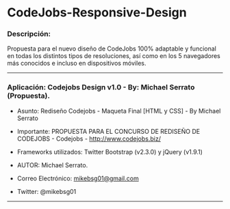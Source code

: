 ﻿CodeJobs-Responsive-Design
==========================

### Descripción:

Propuesta para el nuevo diseño de CodeJobs 100% adaptable y funcional en todas los distintos tipos de resoluciones, así como en los 5 navegadores más conocidos e incluso en dispositivos móviles.

---

### Aplicación: Codejobs Design v1.0 - By: Michael Serrato (Propuesta).

- Asunto: Rediseño Codejobs - Maqueta Final [HTML y CSS] - By Michael Serrato
- Importante: PROPUESTA PARA EL CONCURSO DE REDISEÑO DE CODEJOBS - Codejobs - http://www.codejobs.biz/
- Frameworks utilizados: Twitter Bootstrap (v2.3.0) y jQuery (v1.9.1)

- AUTOR: Michael Serrato.

- Correo Electrónico: mikebsg01@gmail.com
- Twitter: @mikebsg01

---




 

